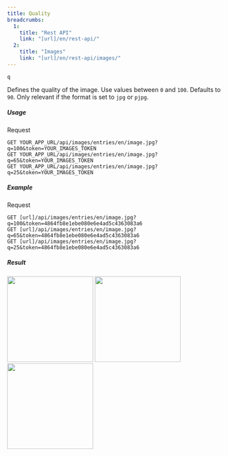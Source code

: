 ```yaml
---
title: Quality
breadcrumbs:
  1:
    title: "Rest API"
    link: "[url]/en/rest-api/"
  2:
    title: "Images"
    link: "[url]/en/rest-api/images/"
---
```


`q`

Defines the quality of the image. Use values between `0` and `100`. Defaults to `90`. Only relevant if the format is set to `jpg` or `pjpg`.


##### Usage

<div class="file-header">Request</div>

```http
GET YOUR_APP_URL/api/images/entries/en/image.jpg?q=100&token=YOUR_IMAGES_TOKEN
GET YOUR_APP_URL/api/images/entries/en/image.jpg?q=65&token=YOUR_IMAGES_TOKEN
GET YOUR_APP_URL/api/images/entries/en/image.jpg?q=25&token=YOUR_IMAGES_TOKEN
```

##### Example

<div class="file-header">Request</div>

```http
GET [url]/api/images/entries/en/image.jpg?q=100&token=4864fb8e1ebe080e6e4ad5c4363083a6
GET [url]/api/images/entries/en/image.jpg?q=65&token=4864fb8e1ebe080e6e4ad5c4363083a6
GET [url]/api/images/entries/en/image.jpg?q=25&token=4864fb8e1ebe080e6e4ad5c4363083a6
```

##### Result

<img width="200" class="inline" src="[url]/api/images/entries/en/image.jpg?q=100&token=4864fb8e1ebe080e6e4ad5c4363083a6">
<img width="200" class="inline" src="[url]/api/images/entries/en/image.jpg?q=65&token=4864fb8e1ebe080e6e4ad5c4363083a6">
<img width="200" class="inline" src="[url]/api/images/entries/en/image.jpg?q=25&token=4864fb8e1ebe080e6e4ad5c4363083a6">
